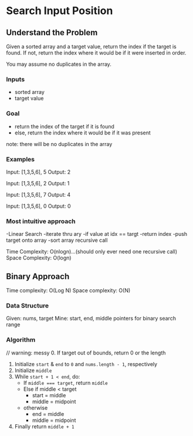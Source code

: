 # Search Input Position

## Understand the Problem
Given a sorted array and a target value, return the index if the target is found. If not, return the index where it would be if it were inserted in order.

You may assume no duplicates in the array.

### Inputs
* sorted array
* target value

### Goal
* return the index of the target if it is found
* else, return the index where it would be if it was present

note: there will be no duplicates in the array

### Examples
Input: [1,3,5,6], 5
Output: 2

Input: [1,3,5,6], 2
Output: 1

Input: [1,3,5,6], 7
Output: 4

Input: [1,3,5,6], 0
Output: 0

### Most intuitive approach
-Linear Search
  -iterate thru ary
    -if value at idx == targt
      -return index
  -push target onto array
  -sort array
  recursive call

Time Complexity: O(nlogn)...(should only ever need one recursive call)
Space Complexity: O(logn)

## Binary Approach ##
Time complexity: O(Log N)
Space complexity: O(N)
### Data Structure ###
Given: nums, target
Mine: start, end, middle pointers for binary search range
### Algorithm ###
// warning: messy
0. If target out of bounds, return 0 or the length
1. Initialize `start` & `end` to `0` and `nums.length - 1`, respectively
2. Initialize `middle`
3. While `start + 1 < end`, do:
   - If `middle === target`, return `middle`
   - Else if middle < target
     - start = middle
     - middle = midpoint
   - otherwise
     - end = middle
     - middle = midpoint
4. Finally return `middle + 1`

